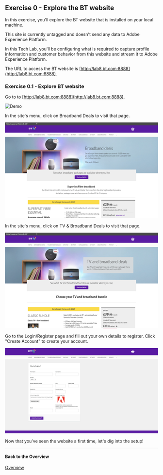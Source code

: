 ## Exercise 0 - Explore the BT website

In this exercise, you'll explore the BT website that is installed on your local machine.

This site is currently untagged and doesn't send any data to Adobe Experience Platform.

In this Tech Lab, you'll be configuring what is required to capture profile information and customer behavior from this website and stream it to Adobe Experience Platform.

The URL to access the BT website is [http://lab8.bt.com:8888](http://lab8.bt.com:8888).
 
### Exercise 0.1 - Explore BT website

Go to to [http://lab8.bt.com:8888](http://lab8.bt.com:8888).

![Demo](./images/1.png)

In the site's menu, click on Broadband Deals to visit that page.

![Demo](./images/2.png)

In the site's menu, click on TV & Broadband Deals to visit that page.

![Demo](./images/3.png)

Go to the Login/Register page and fill out your own details to register. Click "Create Account" to create your account.

![Demo](./images/7.png)

Now that you've seen the website a first time, let's dig into the setup!

---

#### Back to the Overview 
[Overview](./README.md)
